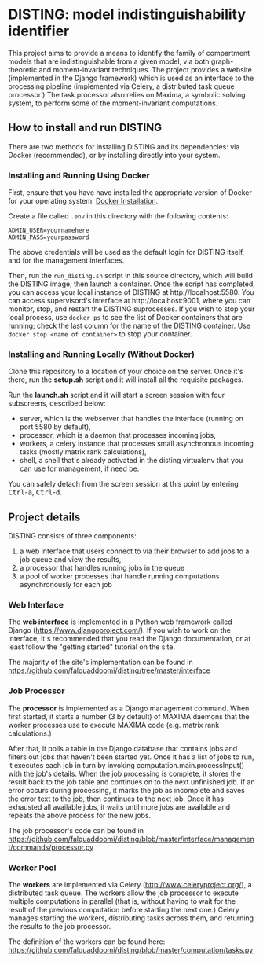 DISTING: model indistinguishability identifier
====

This project aims to provide a means to identify the family of compartment models that are indistinguishable from a given model, via both graph-theoretic and moment-invariant techniques. The project provides a website (implemented in the Django framework) which is used as an interface to the processing pipeline (implemented via Celery, a distributed task queue processor.) The task processor also relies on Maxima, a symbolic solving system, to perform some of the moment-invariant computations.

## How to install and run DISTING

There are two methods for installing DISTING and its dependencies: via Docker (recommended), or by installing directly into your system.

### Installing and Running Using Docker

First, ensure that you have have installed the appropriate version of Docker for your operating system: [Docker Installation](https://docs.docker.com/install/).

Create a file called `.env` in this directory with the following contents:
```
ADMIN_USER=yournamehere
ADMIN_PASS=yourpassword
```

The above credentials will be used as the default login for DISTING itself, and for the management interfaces.

Then, run the `run_disting.sh` script in this source directory, which will build the DISTING image, then launch a container. Once the script has completed, you can access your local instance of DISTING at http://localhost:5580. You can access supervisord's interface at http://localhost:9001, where you can monitor, stop, and restart the DISTING suprocesses. If you wish to stop your local process, use `docker ps` to see the list of Docker containers that are running; check the last column for the name of the DISTING container. Use `docker stop <name of container>` to stop your container.

### Installing and Running Locally (Without Docker)

Clone this repository to a location of your choice on the server. Once it's there, run the **setup.sh** script and it will install all the requisite packages.

Run the **launch.sh** script and it will start a screen session with four subscreens, described below:

- server, which is the webserver that handles the interface (running on port 5580 by default),
- processor, which is a daemon that processes incoming jobs,
- workers, a celery instance that processes small asynchronous incoming tasks (mostly matrix rank calculations),
- shell, a shell that's already activated in the disting virtualenv that you can use for management, if need be.

You can safely detach from the screen session at this point by entering <kbd>Ctrl</kbd>-<kbd>a</kbd>, <kbd>Ctrl</kbd>-<kbd>d</kbd>.

## Project details

DISTING consists of three components:
1. a web interface that users connect to via their browser to add jobs to a job queue and view the results,
2. a processor that handles running jobs in the queue
3. a pool of worker processes that handle running computations asynchronously for each job

### Web Interface
The **web interface** is implemented in a Python web framework called Django (https://www.djangoproject.com/). If you wish to work on the interface, it's recommended that you read the Django documentation, or at least follow the "getting started" tutorial on the site.

The majority of the site's implementation can be found in
https://github.com/falquaddoomi/disting/tree/master/interface

### Job Processor
The **processor** is implemented as a Django management command. When first started, it starts a number (3 by default) of MAXIMA daemons that the worker processes use to execute MAXIMA code (e.g. matrix rank calculations.)

After that, it polls a table in the Django database that contains jobs and filters out jobs that haven't been started yet. Once it has a list of jobs to run, it executes each job in turn by invoking computation.main.processInput() with the job's details. When the job processing is complete, it stores the result back to the job table and continues on to the next unfinished job. If an error occurs during processing, it marks the job as incomplete and saves the error text to the job, then continues to the next job. Once it has exhausted all available jobs, it waits until more jobs are available and repeats the above process for the new jobs.

The job processor's code can be found in https://github.com/falquaddoomi/disting/blob/master/interface/management/commands/processor.py

### Worker Pool

The **workers** are implemented via Celery (http://www.celeryproject.org/), a distributed task queue. The workers allow the job processor to execute multiple computations in parallel (that is, without having to wait for the result of the previous computation before starting the next one.) Celery manages starting the workers, distributing tasks across them, and returning the results to the job processor.

The definition of the workers can be found here:
https://github.com/falquaddoomi/disting/blob/master/computation/tasks.py
